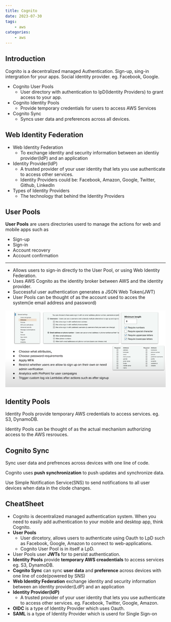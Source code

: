 ```yaml
---
title: Cognito 
date: 2023-07-30
tags:
	- aws
categories: 
	- aws
---
```


## Introduction

Cognito is a decentralized managed Authentication. Sign-up, sing-in intergration for your apps. Social identity provider. eg. Facebook, Google.

* Cognito User Pools
    * User directory with authentication to IpD(Identity Providers) to grant access to your app.
* Cognito Identity Pools
    * Provide temporary credentials for users to access AWS Services
* Cognito Sync
    * Syncs user data and preferences across all devices.

## Web Identity Federation
* Web Identity Federation
    * To exchange identity and security information between an identiiy provider(IdP) and an application
* Identity Provider(IdP)
    * A trusted provider of your user identity that lets you use authenticate to access other services.
    * Identity Providers could be: Facebook, Amazon, Google, Twitter, Github, LinkedIn
* Types of Identity Providers
    * The technology that behind the Identity Providers

## User Pools

**User Pools** are users directories userd to manage the actions for web and mobile apps such as
* Sign-up
* Sign-in
* Account recovery
* Account confirmation
---

* Allows users to sign-in directly to the User Pool, or using Web Identity Federation.
* Uses AWS Cognito as the identity broker between AWS and the identity provider.
* Successful user authentication generates a JSON Web Token(JWT)
* User Pools can be thought of as the account used to acces the system(ie email address and password)

![](../../asset/images/aws/cognito_user_pool.png)

## Identity Pools

Identity Pools provide temporary AWS credentials to access services. eg. S3, DynamoDB.

Identity Pools can be thought of as the actual mechanism authorizing access to the AWS resrouces.

## Cognito Sync

Sync user data and prefrences across devices with one line of code.

Cognito uses **push synchronization** to push updates and synchronize data.

Use Simple Notification Service(SNS) to send notifications to all user devices when data in the clode changes.

## CheatSheet
* Cognito is decentralized managed authentication system. When you need to easily add authentication to your mobile and desktop app, think Cognito.
* **User Pools**
    * User dircetory, allows users to authenticate using Oauth to LpD such as Facebook, Google, Amazon to connect to web-applications.
    * Cognito User Pool is in itself a LpD.
* User Pools user **JWTs** for to persist authentication.
* **Identity Pools** provide **temporary AWS creadentials** to access services eg. S3, DynamoDB.
* **Cognito Sync** can sync **user data** and **preference** across devices with one line of code(powered by SNS)
* **Web Identity Federation** exchange identity and security information between an identity provider(LdP) and an application
* **Identity Provider(ldP)**
    * A trusted provider of your user identity that lets you use authenticate to access other services. eg. Facebook, Twitter, Google, Amazon.
* **OIDC** is a type of Identity Provider which uses Oauth.
* **SAML** is a type of Identity Provider which is userd for Single Sign-on
